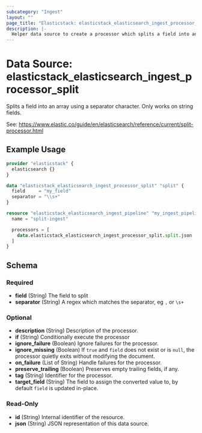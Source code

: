 ```yaml
---
subcategory: "Ingest"
layout: ""
page_title: "Elasticstack: elasticstack_elasticsearch_ingest_processor_split Data Source"
description: |-
  Helper data source to create a processor which splits a field into an array using a separator character. 
---
```


# Data Source: elasticstack_elasticsearch_ingest_processor_split

Splits a field into an array using a separator character. Only works on string fields.

See: https://www.elastic.co/guide/en/elasticsearch/reference/current/split-processor.html


## Example Usage

```terraform
provider "elasticstack" {
  elasticsearch {}
}

data "elasticstack_elasticsearch_ingest_processor_split" "split" {
  field     = "my_field"
  separator = "\\s+"
}

resource "elasticstack_elasticsearch_ingest_pipeline" "my_ingest_pipeline" {
  name = "split-ingest"

  processors = [
    data.elasticstack_elasticsearch_ingest_processor_split.split.json
  ]
}
```

<!-- schema generated by tfplugindocs -->
## Schema

### Required

- **field** (String) The field to split
- **separator** (String) A regex which matches the separator, eg `,` or `\s+`

### Optional

- **description** (String) Description of the processor.
- **if** (String) Conditionally execute the processor
- **ignore_failure** (Boolean) Ignore failures for the processor.
- **ignore_missing** (Boolean) If `true` and `field` does not exist or is `null`, the processor quietly exits without modifying the document.
- **on_failure** (List of String) Handle failures for the processor.
- **preserve_trailing** (Boolean) Preserves empty trailing fields, if any.
- **tag** (String) Identifier for the processor.
- **target_field** (String) The field to assign the converted value to, by default `field` is updated in-place.

### Read-Only

- **id** (String) Internal identifier of the resource.
- **json** (String) JSON representation of this data source.
